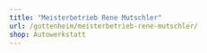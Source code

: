 ```yaml
---
title: "Meisterbetrieb Rene Mutschler"
url: /gottenheim/meisterbetrieb-rene-mutschler/
shop: Autowerkstatt
---
```

